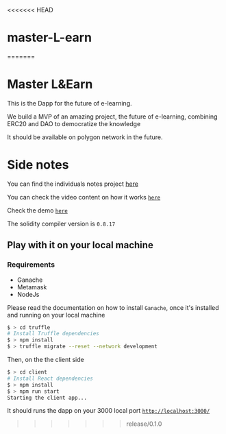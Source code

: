 <<<<<<< HEAD
# master-L-earn
=======
# Master L&Earn

This is the Dapp for the future of e-learning.

We build a MVP of an amazing project, the future of e-learning, combining ERC20 and DAO to democratize the knowledge

It should be available on polygon network in the future.

# Side notes

You can find the individuals notes project [here](https://drive.google.com/drive/folders/1OnJMKihG8lrAxZaTreTvT459m-y-kgQl)

You can check the video content on how it works [`here`](https://www.loom.com/share/37be4de3ac354d17a8f87eaccc3e164c)

Check the demo [`here`](https://master-l-earn.vercel.app/)

The solidity compiler version is `0.8.17`

## Play with it on your local machine

### Requirements

- Ganache
- Metamask
- NodeJs

Please read the documentation on how to install `Ganache`, once it's installed and running on your local machine

```sh
$ > cd truffle
# Install Truffle dependencies
$ > npm install
$ > truffle migrate --reset --network development
```

Then, on the the client side

```sh
$ > cd client
# Install React dependencies
$ > npm install
$ > npm run start
Starting the client app...
```

It should runs the dapp on your 3000 local port [`http://localhost:3000/`](http://localhost:3000/)
>>>>>>> release/0.1.0
